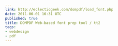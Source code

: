 ```yaml
---
link: http://eclecticgeek.com/dompdf/load_font.php
date: 2011-06-01 16:31 UTC
published: true
title: DOMPDF Web-based font prep tool / tt2
tags:
- webdesign
- pdf
---
```



